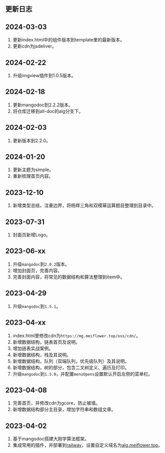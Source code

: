 ## 更新日志
## 2024-03-03
1. 更新index.html中的组件版本到template里的最新版本。
2. 更新cdn为jsdeliver。

## 2024-02-22
1. 升级imgview插件到1.0.5版本。

## 2024-02-18
1. 更新mangodoc到2.2.2版本。
2. 将仓库迁移到all-doc的alg分支下。
## 2024-02-03
1. 更新版本到2.2.0。

## 2024-01-20
1. 更新主题为simple。
2. 重新梳理首页内容。

## 2023-12-10

1.  新增类型总结，注重边界，将杨辉三角和双模幂运算题目整理到目录中。

## 2023-07-31

1.  封面页新增Logo。

## 2023-06-xx

1.  升级`mangodoc`到`2.0.2`版本。
2.  增加封面页，完善内容。
3.  完善封面内容，将常见的数据结构和算法整理到item中。

## 2023-04-29

1.  升级`mangodoc`到`1.5.1`。

## 2023-04-xx

1.  index.html里修改cdn为`https://mg.meiflower.top/oss/cdn/`。
2.  新增数据结构，链表首页及说明。
3.  增加链表实战案例。
4.  新增数据结构，栈及其说明。
5.  新增数据结构，队列（双端队列，优先级队列）及其说明。
6.  新增数据结构，树的部分，包含二叉树定义、遍历及打印。
7.  升级`mangodoc`到`1.5.0`，并配置`menuOpens`设置默认开启左侧的菜单栏。

## 2023-04-08

1.  完善首页，并修改cdn为gcore，防止被墙。
2.  新增数据结构部分主目录，增加字符串和数组文章。

## 2023-04-02

1.  基于mangodoc搭建大刚学算法框架。
2.  集成常用的插件，并部署到[railway](https://railway.app/project/7655da15-e2e0-4334-aab8-44f7b3359402/service/a382a0c3-e53d-467e-8157-75af1446d267)，设置自定义域名为[alg.meiflower.top](alg.meiflower.top)。